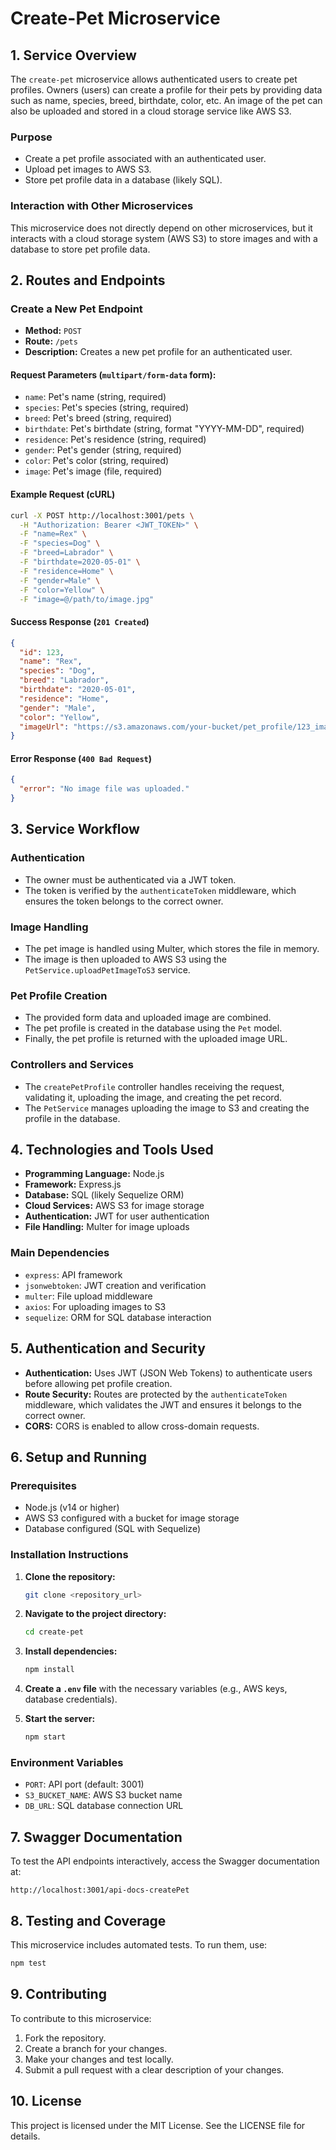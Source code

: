 # Create-Pet Microservice

## 1. Service Overview  

The `create-pet` microservice allows authenticated users to create pet profiles. Owners (users) can create a profile for their pets by providing data such as name, species, breed, birthdate, color, etc. An image of the pet can also be uploaded and stored in a cloud storage service like AWS S3.

### Purpose

- Create a pet profile associated with an authenticated user.
- Upload pet images to AWS S3.
- Store pet profile data in a database (likely SQL).

### Interaction with Other Microservices

This microservice does not directly depend on other microservices, but it interacts with a cloud storage system (AWS S3) to store images and with a database to store pet profile data.

## 2. Routes and Endpoints

### Create a New Pet Endpoint

- **Method:** `POST`
- **Route:** `/pets`
- **Description:** Creates a new pet profile for an authenticated user.

#### Request Parameters (`multipart/form-data` form):

- `name`: Pet's name (string, required)
- `species`: Pet's species (string, required)
- `breed`: Pet's breed (string, required)
- `birthdate`: Pet's birthdate (string, format "YYYY-MM-DD", required)
- `residence`: Pet's residence (string, required)
- `gender`: Pet's gender (string, required)
- `color`: Pet's color (string, required)
- `image`: Pet's image (file, required)

#### Example Request (cURL)

```bash
curl -X POST http://localhost:3001/pets \
  -H "Authorization: Bearer <JWT_TOKEN>" \
  -F "name=Rex" \
  -F "species=Dog" \
  -F "breed=Labrador" \
  -F "birthdate=2020-05-01" \
  -F "residence=Home" \
  -F "gender=Male" \
  -F "color=Yellow" \
  -F "image=@/path/to/image.jpg"
```

#### Success Response (`201 Created`)

```json
{
  "id": 123,
  "name": "Rex",
  "species": "Dog",
  "breed": "Labrador",
  "birthdate": "2020-05-01",
  "residence": "Home",
  "gender": "Male",
  "color": "Yellow",
  "imageUrl": "https://s3.amazonaws.com/your-bucket/pet_profile/123_image.jpg"
}
```

#### Error Response (`400 Bad Request`)

```json
{
  "error": "No image file was uploaded."
}
```

## 3. Service Workflow

### Authentication

- The owner must be authenticated via a JWT token.
- The token is verified by the `authenticateToken` middleware, which ensures the token belongs to the correct owner.

### Image Handling

- The pet image is handled using Multer, which stores the file in memory.
- The image is then uploaded to AWS S3 using the `PetService.uploadPetImageToS3` service.

### Pet Profile Creation

- The provided form data and uploaded image are combined.
- The pet profile is created in the database using the `Pet` model.
- Finally, the pet profile is returned with the uploaded image URL.

### Controllers and Services

- The `createPetProfile` controller handles receiving the request, validating it, uploading the image, and creating the pet record.
- The `PetService` manages uploading the image to S3 and creating the profile in the database.

## 4. Technologies and Tools Used

- **Programming Language:** Node.js
- **Framework:** Express.js
- **Database:** SQL (likely Sequelize ORM)
- **Cloud Services:** AWS S3 for image storage
- **Authentication:** JWT for user authentication
- **File Handling:** Multer for image uploads

### Main Dependencies

- `express`: API framework
- `jsonwebtoken`: JWT creation and verification
- `multer`: File upload middleware
- `axios`: For uploading images to S3
- `sequelize`: ORM for SQL database interaction

## 5. Authentication and Security

- **Authentication:** Uses JWT (JSON Web Tokens) to authenticate users before allowing pet profile creation.
- **Route Security:** Routes are protected by the `authenticateToken` middleware, which validates the JWT and ensures it belongs to the correct owner.
- **CORS:** CORS is enabled to allow cross-domain requests.

## 6. Setup and Running

### Prerequisites

- Node.js (v14 or higher)
- AWS S3 configured with a bucket for image storage
- Database configured (SQL with Sequelize)

### Installation Instructions

1. **Clone the repository:**
   ```bash
   git clone <repository_url>
   ```
2. **Navigate to the project directory:**
   ```bash
   cd create-pet
   ```
3. **Install dependencies:**
   ```bash
   npm install
   ```
4. **Create a `.env` file** with the necessary variables (e.g., AWS keys, database credentials).

5. **Start the server:**
   ```bash
   npm start
   ```

### Environment Variables

- `PORT`: API port (default: 3001)
- `S3_BUCKET_NAME`: AWS S3 bucket name
- `DB_URL`: SQL database connection URL

## 7. Swagger Documentation

To test the API endpoints interactively, access the Swagger documentation at:

```
http://localhost:3001/api-docs-createPet
```

## 8. Testing and Coverage

This microservice includes automated tests. To run them, use:

```bash
npm test
```

## 9. Contributing

To contribute to this microservice:

1. Fork the repository.
2. Create a branch for your changes.
3. Make your changes and test locally.
4. Submit a pull request with a clear description of your changes.

## 10. License

This project is licensed under the MIT License. See the LICENSE file for details.
